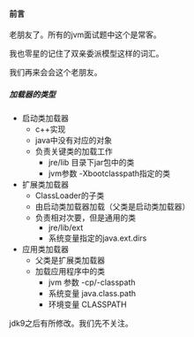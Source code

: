 #### 前言

老朋友了。所有的jvm面试题中这个是常客。

我也零星的记住了双亲委派模型这样的词汇。

我们再来会会这个老朋友。





##### 加载器的类型

- 启动类加载器
  - c++实现
  - java中没有对应的对象
  - 负责关键类的加载工作
    - jre/lib 目录下jar包中的类
    - jvm参数 -Xbootclasspath指定的类
- 扩展类加载器
  - ClassLoader的子类
  - 由启动类加载器加载（父类是启动类加载器）
  - 负责相对次要，但是通用的类
    - jre/lib/ext
    - 系统变量指定的java.ext.dirs
- 应用类加载器
  - 父类是扩展类加载器
  - 加载应用程序中的类
    - jvm 参数 -cp/-classpath
    - 系统变量 java.class.path
    - 环境变量 CLASSPATH

jdk9之后有所修改。我们先不关注。



